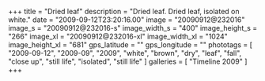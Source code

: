 +++
title = "Dried leaf"
description = "Dried leaf. Dried leaf, isolated on white."
date = "2009-09-12T23:20:16.00"
image = "20090912@232016"
image_s = "20090912@232016-s"
image_width_s = "400"
image_height_s = "266"
image_xl = "20090912@232016-xl"
image_width_xl = "1024"
image_height_xl = "681"
gps_latitude = ""
gps_longitude = ""
phototags = [ "2009-09-12", "2009-09", "2009", "white", "brown", "dry", "leaf", "fall", "close up", "still life", "isolated", "still life" ]
galleries = [ "Timeline 2009" ]
+++
